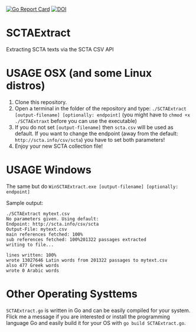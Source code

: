 [![Go Report Card](https://goreportcard.com/badge/github.com/ThomasK81/SCTAExtract)](https://goreportcard.com/report/github.com/ThomasK81/SCTAExtract)
[![DOI](https://zenodo.org/badge/138982644.svg)](https://zenodo.org/badge/latestdoi/138982644)

# SCTAExtract
Extracting SCTA texts via the SCTA CSV API

# USAGE OSX (and some Linux distros)

1. Clone this repository.
2. Open a terminal in the folder of the repository and type: `./SCTAExtract [output-filename] [optionally: endpoint]` (you might have to `chmod +x ./SCTAExtraxt` before you can use the executable)
3. If you do not set `[output-filename]` then `scta.csv` will be used as default. If you want to change the endpoint (away from the default: `http://scta.info/csv/scta`) you have to set both parameters!
4. Enjoy your new SCTA collection file!

# USAGE Windows

The same but do `WinSCTAExtract.exe [output-filename] [optionally: endpoint]`

Sample output:

```
./SCTAExtract mytext.csv
No parameters given. Using default:
Endpoint: http://scta.info/csv/scta
Output-File: mytext.csv
main references fetched: 100%
sub references fetched: 100%201322 passages extracted
writing to file...

lines written: 100%
wrote 13027646 Latin words from 201322 passages to mytext.csv
also 477 Greek words
wrote 0 Arabic words
```

# Other Operating Systtems

`SCTAExtract.go` is written in Go and can be easily compiled for your system. Flick me a message if you are interested or install the programming language Go and easily build it for your OS with `go build SCTAExtract.go`.

